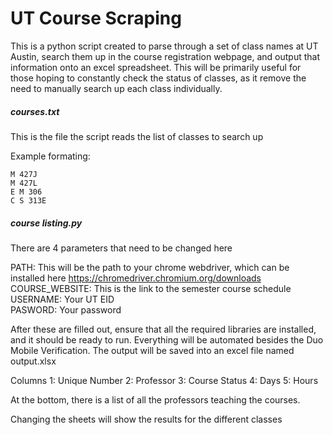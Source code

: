 # UT Course Scraping


This is a python script created to parse through a set of class names at UT Austin, search them up in the course registration webpage, and output that information onto an excel spreadsheet. This will be primarily useful for those hoping to constantly check the status of classes, as it remove the need to manually search up each class individually.

##### courses.txt
This is the file the script reads the list of classes to search up

Example formating:
```
M 427J
M 427L
E M 306
C S 313E
```

##### course listing.py
There are 4 parameters that need to be changed here

PATH: This will be the path to your chrome webdriver, which can be installed here https://chromedriver.chromium.org/downloads
COURSE_WEBSITE: This is the link to the semester course schedule   
USERNAME: Your UT EID  
PASWORD: Your password  

After these are filled out, ensure that all the required libraries are installed, and it should be ready to run. Everything will be automated besides the Duo Mobile Verification. The output will be saved into an excel file named output.xlsx

Columns
1: Unique Number
2: Professor
3: Course Status
4: Days
5: Hours

At the bottom, there is a list of all the professors teaching the courses.

Changing the sheets will show the results for the different classes
